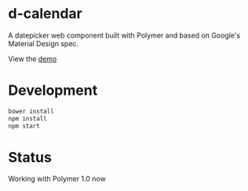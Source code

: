 # d-calendar

A datepicker web component built with Polymer and based on Google's Material Design spec. 

View the [demo](http://subpopular.github.io/d-calendar/components/d-calendar/demo.html)

# Development

```bash
bower install
npm install
npm start
```

# Status
Working with Polymer 1.0 now
